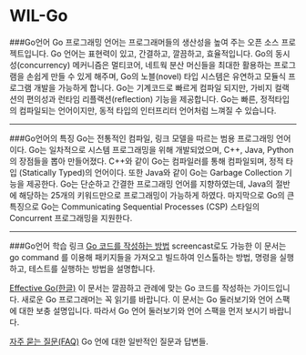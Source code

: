 # WIL-Go

###Go언어
Go 프로그래밍 언어는 프로그래머들의 생산성을 높여 주는 오픈 소스 프로젝트입니다.
Go 언어는 표현력이 있고, 간결하고, 깔끔하고, 효율적입니다. Go의 동시성(concurrency) 메커니즘은 멀티코어, 네트웍 분산 머신들을 최대한 활용하는 프로그램을 손쉽게 만들 수 있게 해주며, Go의 노블(novel) 타입 시스템은 유연하고 모듈식 프로그램 개발을 가능하게 합니다. Go는 기계코드로 빠르게 컴파일 되지만, 가비지 컬랙션의 편의성과 런타임 리플랙션(reflection) 기능을 제공합니다. Go는 빠른, 정적타입의 컴파일되는 언어이지만, 동적 타입의 인터프리터 언어처럼 느껴질 수 있습니다.
********

###Go언어의 특징
Go는 전통적인 컴파일, 링크 모델을 따르는 범용 프로그래밍 언어이다. Go는 일차적으로 시스템 프로그래밍을 위해 개발되었으며, C++, Java, Python의 장점들을 뽑아 만들어졌다. C++와 같이 Go는 컴파일러를 통해 컴파일되며, 정적 타입 (Statically Typed)의 언어이다. 또한 Java와 같이 Go는 Garbage Collection 기능을 제공한다. Go는 단순하고 간결한 프로그래밍 언어를 지향하였는데, Java의 절반에 해당하는 25개의 키워드만으로 프로그래밍이 가능하게 하였다. 마지막으로 Go의 큰 특징으로 Go는 Communicating Sequential Processes (CSP) 스타일의 Concurrent 프로그래밍을 지원한다.
********

###Go언어 학습 링크
[Go 코드를 작성하는 방법](https://github.com/golang-kr/golang-doc/wiki/Go-%EC%BD%94%EB%93%9C%EB%A5%BC-%EC%9E%91%EC%84%B1%ED%95%98%EB%8A%94-%EB%B0%A9%EB%B2%95)
screencast로도 가능한 이 문서는 go command 를 이용해 패키지들을 가져오고 빌드하여 인스톨하는 방법, 명령을 실행하고, 테스트를 실행하는 방법을 설명합니다.

[Effective Go(한글)](https://gosudaweb.gitbooks.io/effective-go-in-korean/content/)
이 문서는 깔끔하고 관례에 맞는 Go 코드를 작성하는 가이드입니다. 새로운 Go 프로그래머는 꼭 읽기를 바랍니다. 이 문서는 Go 둘러보기와 언어 스팩에 대한 보충 설명입니다. 따라서 Go 언어 둘러보기와 언어 스팩을 먼저 보시기 바랍니다.

[자주 묻는 질문(FAQ)](https://golang.org/doc/faq)
Go 언에 대한 일반적인 질문과 답변들.